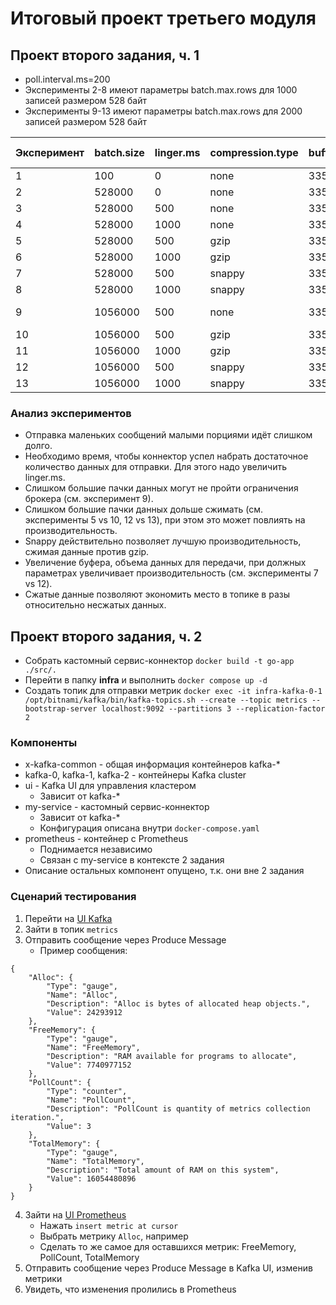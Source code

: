 # Итоговый проект третьего модуля

## Проект второго задания, ч. 1

- poll.interval.ms=200
- Эксперименты 2-8 имеют параметры batch.max.rows для 1000 записей размером 528 байт
- Эксперименты 9-13 имеют параметры batch.max.rows для 2000 записей размером 528 байт

| Эксперимент  | batch.size | linger.ms | compression.type | buffer.memory | Source Record Write Rate (кops/sec) |
| ------------- | ------------- | ------------- | ------------- | ------------- | ------------- |
| 1  | 100  | 0  | none  | 33554432  | 7.22kops |
| 2  | 528000  | 0  | none  | 33554432  | 156kops |
| 3  | 528000  | 500  | none  | 33554432  | 162kops |
| 4  | 528000  | 1000  | none  | 33554432  | 152kops |
| 5  | 528000  | 500  | gzip  | 33554432  | 161kops |
| 6  | 528000  | 1000  | gzip  | 33554432  | 153kops |
| 7  | 528000  | 500  | snappy  | 33554432  | 157kops |
| 8  | 528000  | 1000  | snappy  | 33554432  | 160kops |
| 9  | 1056000  | 500  | none  | 33554432  | 0kops (Kafka fail: MESSAGE_TOO_LARGE) |
| 10 | 1056000  | 500  | gzip  | 33554432  | 150kops  |
| 11 | 1056000  | 1000  | gzip  | 33554432  | 149kops  |
| 12  | 1056000  | 500  | snappy  | 33554432  | 162kops  |
| 13  | 1056000  | 1000  | snappy  | 33554432  | 152kops  |

### Анализ экспериментов

- Отправка маленьких сообщений малыми порциями идёт слишком долго.
- Необходимо время, чтобы коннектор успел набрать достаточное количество данных для отправки. Для этого надо увеличить linger.ms.
- Слишком большие пачки данных могут не пройти ограничения брокера (см. эксперимент 9).
- Слишком большие пачки данных дольше сжимать (см. эксперименты 5 vs 10, 12 vs 13), при этом это может повлиять на производительность.
- Snappy действительно позволяет лучшую производительность, сжимая данные против gzip.
- Увеличение буфера, объема данных для передачи, при должных параметрах увеличивает производительность (см. эксперименты 7 vs 12).
- Сжатые данные позволяют экономить место в топике в разы относительно несжатых данных.

## Проект второго задания, ч. 2

- Собрать кастомный сервис-коннектор `docker build -t go-app ./src/.`
- Перейти в папку __infra__ и выполнить `docker compose up -d`
- Создать топик для отправки метрик `docker exec -it infra-kafka-0-1 /opt/bitnami/kafka/bin/kafka-topics.sh --create --topic metrics --bootstrap-server localhost:9092 --partitions 3 --replication-factor 2`

### Компоненты
- x-kafka-common - общая информация контейнеров kafka-*
- kafka-0, kafka-1, kafka-2 - контейнеры Kafka cluster
- ui - Kafka UI для управления кластером
    - Зависит от kafka-*
- my-service - кастомный сервис-коннектор
    - Зависит от kafka-*
    - Конфигурация описана внутри `docker-compose.yaml`
- prometheus - контейнер с Prometheus
    - Поднимается независимо
    - Связан с my-service в контексте 2 задания
- Описание остальных компонент опущено, т.к. они вне 2 задания

### Сценарий тестирования

1. Перейти на [UI Kafka](http://localhost:8085/ui/clusters/kraft/all-topics?perPage=25)
2. Зайти в топик `metrics`
3. Отправить сообщение через Produce Message
    - Пример сообщения:
```
{
    "Alloc": {
        "Type": "gauge",
        "Name": "Alloc",
        "Description": "Alloc is bytes of allocated heap objects.",
        "Value": 24293912
    },
    "FreeMemory": {
        "Type": "gauge",
        "Name": "FreeMemory",
        "Description": "RAM available for programs to allocate",
        "Value": 7740977152
    },
    "PollCount": {
        "Type": "counter",
        "Name": "PollCount",
        "Description": "PollCount is quantity of metrics collection iteration.",
        "Value": 3
    },
    "TotalMemory": {
        "Type": "gauge",
        "Name": "TotalMemory",
        "Description": "Total amount of RAM on this system",
        "Value": 16054480896
    }
}
```
4. Зайти на [UI Prometheus](http://localhost:9090/classic/graph)
    - Нажать `insert metric at cursor`
    - Выбрать метрику `Alloc`, например
    - Сделать то же самое для оставшихся метрик: FreeMemory, PollCount, TotalMemory
5. Отправить сообщение через Produce Message в Kafka UI, изменив метрики
6. Увидеть, что изменения пролились в Prometheus

